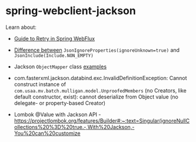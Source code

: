 # spring-webclient-jackson

Learn about:
- [Guide to Retry in Spring WebFlux](https://www.baeldung.com/spring-webflux-retry)

- [Difference between](https://stackoverflow.com/questions/39005703/jackson-annotations-difference-between-jsonignorepropertiesignoreunknown-true) `JsonIgnoreProperties(ignoreUnknown=true)` and `JsonInclude(Include.NON_EMPTY)`

- Jackson `ObjectMapper` class [examples](https://www.baeldung.com/jackson-object-mapper-tutorial)

- com.fasterxml.jackson.databind.exc.InvalidDefinitionException: Cannot construct instance of `com.usaa.mv.batch.mulligan.model.UnproofedMembers` (no Creators, like default constructor, exist):
cannot deserialize from Object value (no delegate- or property-based Creator)

- Lombok @Value with Jackson API - https://projectlombok.org/features/Builder#:~:text=Singular(ignoreNullCollections%20%3D%20true.-,With%20Jackson,-You%20can%20customize

